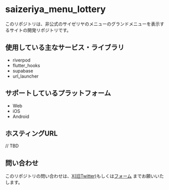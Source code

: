 # saizeriya_menu_lottery

このリポジトリは、非公式のサイゼリヤのメニューのグランドメニューを表示するサイトの開発リポジトリです。

## 使用している主なサービス・ライブラリ

* riverpod
* flutter_hooks
* supabase
* url_launcher

## サポートしているプラットフォーム

* Web
* iOS
* Android

## ホスティングURL

// TBD

## 問い合わせ

このリポジトリの問い合わせは、[X(旧Twitter)](https://twitter.com/pregum_fox)もしくは[フォーム](https://docs.google.com/forms/d/e/1FAIpQLSfuDA9lIawsZkstr9PBA4gOh2HSILscaXtFS5dsMXXPFSQsog/viewform?usp=sf_link) までお願いいたします。
